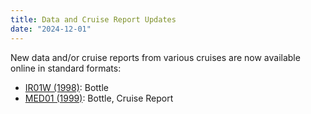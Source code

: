 ```yaml
---
title: Data and Cruise Report Updates
date: "2024-12-01"
---
```


New data and/or cruise reports from various cruises are now available online in standard formats:

- [IR01W (1998)][1]: Bottle
- [MED01 (1999)][2]: Bottle, Cruise Report

[1]: /cruise/06BE128
[2]: /cruise/06MT19990410